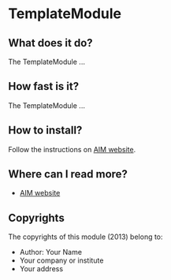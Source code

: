 <!-- Uses markdown syntax for neat display at github. This is the most important thing to your user. Be not afraid that
	you are too long-winded. If you tell someone what the Battacharyya distance is, they probably will appreciate
	that even if they already know. Be also clear about its complexity, say if it is exponential in time or the 
	number of pixels for example. 

	Tips on syntax:
	
	Use pictures:
	  ![picture](https://raw.github.com/git_username/git_repos/master/module_name/some_doc_folder/picture.jpg)

	Use math notation (http://stackoverflow.com/questions/11256433):
	- Experiment on http://latex.codecogs.com/gif.latex?c=\sqrt{E/m} to check your equation
	- Encode the math part c=\sqrt{E/m} on http://www.url-encode-decode.com/urlencode
	- And write it in markdown syntax as:
	   ![equation](http://latex.codecogs.com/gif.latex?c%3D%5Csqrt%7BE%2Fm%7D)
-->

# TemplateModule

## What does it do?

The TemplateModule ...

## How fast is it?

The TemplateModule ...

## How to install?

Follow the instructions on [AIM website](http://dobots.github.com/aim-bzr/). 

## Where can I read more?

* [AIM website](http://dobots.github.com/aim-bzr/) 

## Copyrights
The copyrights of this module (2013) belong to:

- Author: Your Name
- Your company or institute
- Your address

